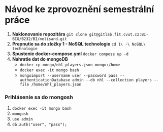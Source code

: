 # Návod ke zprovoznění semestrální práce

1. **Naklonovanie repozitára**
   `git clone git@gitlab.fit.cvut.cz:BI-BIG/B232/BI/melisand.git`
2. **Prepnutie sa do zložky 1 - NoSQL technologie**
   `cd 1\ -\ NoSQL\ technologie`
3. **Spustenie docker-compose.yml**
   `docker compose up -d`
4. **Nahratie dat do mongoDB**
    - `docker cp mongo/nhl_players.json mongo:/home`
    - `docker exec -it mongo bash`
    - `mongoimport --username user --password pass --authenticationDatabase admin --db nhl --collection players --file /home/nhl_players.json`

### Prihlásenie sa do mongosh

1. `docker exec -it mongo bash`
2. `mongosh`
3. `use admin`
4. `db.auth("user", "pass");`
